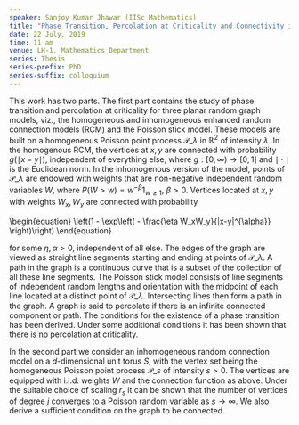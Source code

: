 ```yaml
---
speaker: Sanjoy Kumar Jhawar (IISc Mathematics)
title: "Phase Transition, Percolation at Criticality and Connectivity in Random Connection Models"
date: 22 July, 2019
time: 11 am
venue: LH-1, Mathematics Department
series: Thesis
series-prefix: PhD
series-suffix: colloquium
---
```


This work has two parts. The first part contains the study of phase transition and percolation at criticality for three planar random graph models, viz., the homogeneous and inhomogeneous enhanced random connection models (RCM) and the Poisson stick model. These models are built on a homogeneous Poisson point process $\mathcal{P}\_{\lambda}$ in $\mathbb{R}^2$ of intensity $\lambda$. In the homogenous RCM, the vertices at $x,y$ are connected with probability $g(\mid x-y \mid)$, independent of everything else, where $g:[0,\infty) \to [0,1]$ and $\mid\cdot\mid$ is the Euclidean norm. In the inhomogenous version of the model, points of $\mathcal{P}\_{\lambda}$ are endowed with weights that are non-negative independent random variables $W$, where $P(W>w)=w^{-\beta}1_{w\geq 1}$, $\beta>0$. Vertices located at $x,y$ with weights $W_x,W_y$ are connected with probability

\begin{equation}
\left(1 - \exp\left( - \frac{\eta W_xW_y}{|x-y|^{\alpha}} \right)\right)
\end{equation}

for some $\eta, \alpha > 0$, independent of all else. The edges of the graph are viewed as straight line segments starting and ending at points of $\mathcal{P}\_{\lambda}$. A path in the graph is a continuous curve that is a subset of the collection of all these line segments. The Poisson stick model consists of line segments of independent random lengths and orientation with the midpoint of each line located at a distinct point of $\mathcal{P}\_{\lambda}$. Intersecting lines then form a path in the graph. A graph is said to percolate if there is an infinite connected component or path. The conditions for the existence of a phase transition has been derived. Under some additional conditions it has been shown that there is no percolation at criticality. 

In the second part we consider an inhomogeneous random connection model on a $d$-dimensional unit torus $S$, with the vertex set being the homogeneous Poisson point process $\mathcal{P}\_s$ of intensity $s>0$. The vertices are equipped with i.i.d. weights $W$ and the connection function as above. Under the suitable choice of scaling $r_s$ it can be shown that the number of vertices of degree $j$ converges to a Poisson random variable as $s \to \infty$. We also derive a sufficient condition on the graph to be connected.
